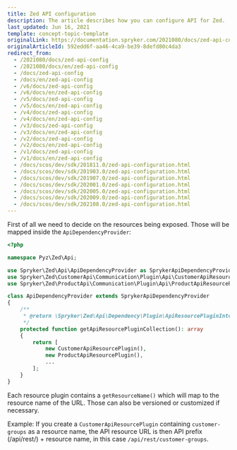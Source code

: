 ```yaml
---
title: Zed API configuration
description: The article describes how you can configure API for Zed.
last_updated: Jun 16, 2021
template: concept-topic-template
originalLink: https://documentation.spryker.com/2021080/docs/zed-api-config
originalArticleId: 592edd6f-aa46-4ca9-be39-8defd80c4da3
redirect_from:
  - /2021080/docs/zed-api-config
  - /2021080/docs/en/zed-api-config
  - /docs/zed-api-config
  - /docs/en/zed-api-config
  - /v6/docs/zed-api-config
  - /v6/docs/en/zed-api-config
  - /v5/docs/zed-api-config
  - /v5/docs/en/zed-api-config
  - /v4/docs/zed-api-config
  - /v4/docs/en/zed-api-config
  - /v3/docs/zed-api-config
  - /v3/docs/en/zed-api-config
  - /v2/docs/zed-api-config
  - /v2/docs/en/zed-api-config
  - /v1/docs/zed-api-config
  - /v1/docs/en/zed-api-config
  - /docs/scos/dev/sdk/201811.0/zed-api-configuration.html
  - /docs/scos/dev/sdk/201903.0/zed-api-configuration.html
  - /docs/scos/dev/sdk/201907.0/zed-api-configuration.html
  - /docs/scos/dev/sdk/202001.0/zed-api-configuration.html
  - /docs/scos/dev/sdk/202005.0/zed-api-configuration.html
  - /docs/scos/dev/sdk/202009.0/zed-api-configuration.html
  - /docs/scos/dev/sdk/202108.0/zed-api-configuration.html
---
```


First of all we need to decide on the resources being exposed. Those will be mapped inside the `ApiDependencyProvider`:

```php
<?php

namespace Pyz\Zed\Api;

use Spryker\Zed\Api\ApiDependencyProvider as SprykerApiDependencyProvider;
use Spryker\Zed\CustomerApi\Communication\Plugin\Api\CustomerApiResourcePlugin;
use Spryker\Zed\ProductApi\Communication\Plugin\Api\ProductApiResourcePlugin;

class ApiDependencyProvider extends SprykerApiDependencyProvider
{
    /**
     * @return \Spryker\Zed\Api\Dependency\Plugin\ApiResourcePluginInterface[]
     */
    protected function getApiResourcePluginCollection(): array
    {
        return [
            new CustomerApiResourcePlugin(),
            new ProductApiResourcePlugin(),
            ...
        ];
    }
}
```

Each resource plugin contains a `getResourceName()` which will map to the resource name of the URL. Those can also be versioned or customized if necessary.

Example: If you create a `CustomerApiResourcePlugin` containing `customer-groups` as a resource name, the API resource URL is then API prefix (/api/rest/) + resource name, in this case `/api/rest/customer-groups`.
